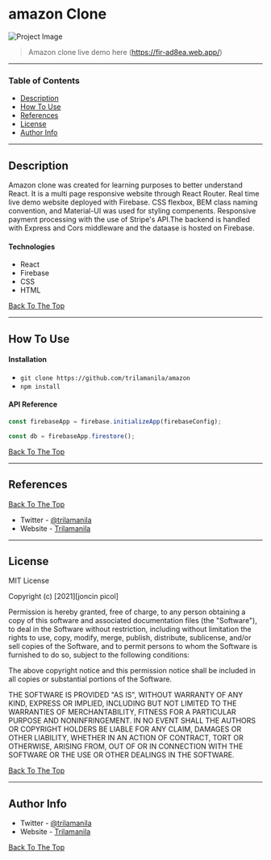 # amazon Clone

![Project Image](public/demo.png)

> Amazon clone live demo here (https://fir-ad8ea.web.app/)

---

### Table of Contents

- [Description](#description)
- [How To Use](#how-to-use)
- [References](#references)
- [License](#license)
- [Author Info](#author-info)

---

## Description

Amazon clone was created for learning purposes to better understand React. It is a multi page responsive website through React Router. Real time live demo website deployed with Firebase. CSS flexbox, BEM class naming convention, and Material-UI was used for styling compenents. Responsive payment processing with the use of Stripe's API.The backend is handled with Express and Cors middleware and the dataase is hosted on Firebase.

#### Technologies

- React
- Firebase
- CSS
- HTML

[Back To The Top](#amazon-clone)

---

## How To Use

#### Installation

- `git clone https://github.com/trilamanila/amazon`
- `npm install`

#### API Reference

```Javascript
const firebaseApp = firebase.initializeApp(firebaseConfig);

const db = firebaseApp.firestore();
```

[Back To The Top](#amazon-clone)

---

## References

[Back To The Top](#amazon-clone)

- Twitter - [@trilamanila](https://twitter.com/trilamanila)
- Website - [Trilamanila](https://trilamanila.com)

---

## License

MIT License

Copyright (c) [2021][joncin picol]

Permission is hereby granted, free of charge, to any person obtaining a copy
of this software and associated documentation files (the "Software"), to deal
in the Software without restriction, including without limitation the rights
to use, copy, modify, merge, publish, distribute, sublicense, and/or sell
copies of the Software, and to permit persons to whom the Software is
furnished to do so, subject to the following conditions:

The above copyright notice and this permission notice shall be included in all
copies or substantial portions of the Software.

THE SOFTWARE IS PROVIDED "AS IS", WITHOUT WARRANTY OF ANY KIND, EXPRESS OR
IMPLIED, INCLUDING BUT NOT LIMITED TO THE WARRANTIES OF MERCHANTABILITY,
FITNESS FOR A PARTICULAR PURPOSE AND NONINFRINGEMENT. IN NO EVENT SHALL THE
AUTHORS OR COPYRIGHT HOLDERS BE LIABLE FOR ANY CLAIM, DAMAGES OR OTHER
LIABILITY, WHETHER IN AN ACTION OF CONTRACT, TORT OR OTHERWISE, ARISING FROM,
OUT OF OR IN CONNECTION WITH THE SOFTWARE OR THE USE OR OTHER DEALINGS IN THE
SOFTWARE.

[Back To The Top](#amazon-clone)

---

## Author Info

- Twitter - [@trilamanila](https://twitter.com/trilamanila)
- Website - [Trilamanila](https://trilamanila.com)

[Back To The Top](#amazon-clone)
